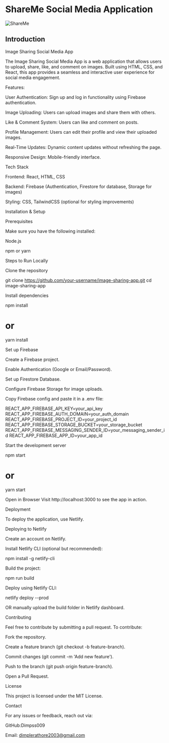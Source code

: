 # ShareMe Social Media Application
![ShareMe](https://i.ibb.co/8cLfj3X/image.png)



## Introduction
Image Sharing Social Media App

The Image Sharing Social Media App is a web application that allows users to upload, share, like, and comment on images. Built using HTML, CSS, and React, this app provides a seamless and interactive user experience for social media engagement.

Features:

User Authentication: Sign up and log in functionality using Firebase authentication.

Image Uploading: Users can upload images and share them with others.

Like & Comment System: Users can like and comment on posts.

Profile Management: Users can edit their profile and view their uploaded images.

Real-Time Updates: Dynamic content updates without refreshing the page.

Responsive Design: Mobile-friendly interface.

Tech Stack

Frontend: React, HTML, CSS

Backend: Firebase (Authentication, Firestore for database, Storage for images)

Styling: CSS, TailwindCSS (optional for styling improvements)

Installation & Setup

Prerequisites

Make sure you have the following installed:

Node.js

npm or yarn

Steps to Run Locally

Clone the repository

git clone https://github.com/your-username/image-sharing-app.git
cd image-sharing-app

Install dependencies

npm install  
# or
yarn install

Set up Firebase

Create a Firebase project.

Enable Authentication (Google or Email/Password).

Set up Firestore Database.

Configure Firebase Storage for image uploads.

Copy Firebase config and paste it in a .env file:

REACT_APP_FIREBASE_API_KEY=your_api_key
REACT_APP_FIREBASE_AUTH_DOMAIN=your_auth_domain
REACT_APP_FIREBASE_PROJECT_ID=your_project_id
REACT_APP_FIREBASE_STORAGE_BUCKET=your_storage_bucket
REACT_APP_FIREBASE_MESSAGING_SENDER_ID=your_messaging_sender_id
REACT_APP_FIREBASE_APP_ID=your_app_id

Start the development server

npm start  
# or
yarn start

Open in Browser
Visit http://localhost:3000 to see the app in action.

Deployment

To deploy the application, use Netlify.

Deploying to Netlify

Create an account on Netlify.

Install Netlify CLI (optional but recommended):

npm install -g netlify-cli

Build the project:

npm run build

Deploy using Netlify CLI:

netlify deploy --prod

OR manually upload the build folder in Netlify dashboard.

Contributing

Feel free to contribute by submitting a pull request. To contribute:

Fork the repository.

Create a feature branch (git checkout -b feature-branch).

Commit changes (git commit -m 'Add new feature').

Push to the branch (git push origin feature-branch).

Open a Pull Request.

License

This project is licensed under the MIT License.

Contact

For any issues or feedback, reach out via:

GitHub:Dimpss009

Email: dimplerathore2003@gmail.com

